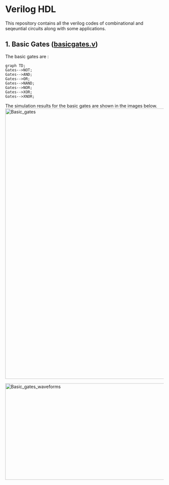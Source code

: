 # Verilog HDL
This repository contains all the verilog codes of combinational and seqeuntial circuits along with some applications.


## 1. Basic Gates ([basicgates.v](https://github.com/SrujanPrasad/Verilog_HDL/blob/92a01f1ac8343a7a2d3b6f56d96853b9cda1544f/Basic%20Gates/basicgates.v))

The basic gates are : 
```mermaid
graph TD;
Gates-->NOT;
Gates-->AND;
Gates-->OR;
Gates-->NAND;
Gates-->NOR;
Gates-->XOR;
Gates-->XNOR;
```
The simulation results for the basic gates are shown in the images below.
<img width="878" height="861" alt="Basic_gates" src="https://github.com/user-attachments/assets/6550120c-0f6c-4b71-ae16-e7eab5c7cb38" />

<img width="968" height="307" alt="Basic_gates_waveforms" src="https://github.com/user-attachments/assets/3d1bc374-e4b9-4450-9a91-4858cc03f636" /> 

